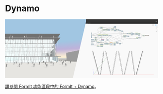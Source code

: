 # Dynamo

![](<../.gitbook/assets/image (33).png>)

[請參閱 FormIt 功能區段中的 FormIt + Dynamo](../formit-capabilities/formit-+-dynamo.md)。
